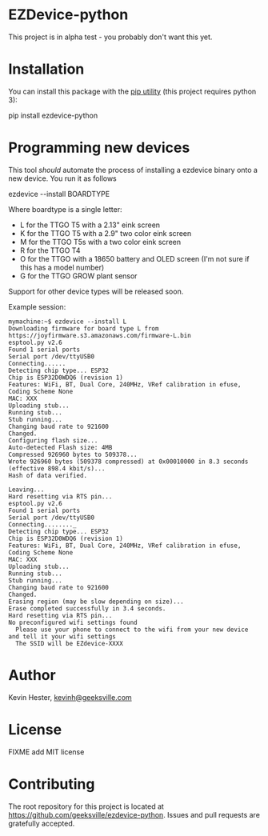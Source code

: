# EZDevice-python

This project is in alpha test - you probably don't want this yet.

# Installation

You can install this package with the [pip utility](https://pypi.org/project/ezdevice/) (this project requires python 3):

pip install ezdevice-python

# Programming new devices

This tool _should_ automate the process of installing a ezdevice binary onto a new device. You run it as follows

ezdevice --install BOARDTYPE

Where boardtype is a single letter:

- L for the TTGO T5 with a 2.13" eink screen
- K for the TTGO T5 with a 2.9" two color eink screen
- M for the TTGO T5s with a two color eink screen
- R for the TTGO T4
- O for the TTGO with a 18650 battery and OLED screen (I'm not sure if this has a model number)
- G for the TTGO GROW plant sensor

Support for other device types will be released soon.

Example session:

```
mymachine:~$ ezdevice --install L
Downloading firmware for board type L from https://joyfirmware.s3.amazonaws.com/firmware-L.bin
esptool.py v2.6
Found 1 serial ports
Serial port /dev/ttyUSB0
Connecting......
Detecting chip type... ESP32
Chip is ESP32D0WDQ6 (revision 1)
Features: WiFi, BT, Dual Core, 240MHz, VRef calibration in efuse, Coding Scheme None
MAC: XXX
Uploading stub...
Running stub...
Stub running...
Changing baud rate to 921600
Changed.
Configuring flash size...
Auto-detected Flash size: 4MB
Compressed 926960 bytes to 509378...
Wrote 926960 bytes (509378 compressed) at 0x00010000 in 8.3 seconds (effective 898.4 kbit/s)...
Hash of data verified.

Leaving...
Hard resetting via RTS pin...
esptool.py v2.6
Found 1 serial ports
Serial port /dev/ttyUSB0
Connecting........_
Detecting chip type... ESP32
Chip is ESP32D0WDQ6 (revision 1)
Features: WiFi, BT, Dual Core, 240MHz, VRef calibration in efuse, Coding Scheme None
MAC: XXX
Uploading stub...
Running stub...
Stub running...
Changing baud rate to 921600
Changed.
Erasing region (may be slow depending on size)...
Erase completed successfully in 3.4 seconds.
Hard resetting via RTS pin...
No preconfigured wifi settings found
  Please use your phone to connect to the wifi from your new device and tell it your wifi settings
  The SSID will be EZdevice-XXXX
```

# Author

Kevin Hester, kevinh@geeksville.com

# License

FIXME add MIT license

# Contributing

The root repository for this project is located at https://github.com/geeksville/ezdevice-python. Issues and pull requests are gratefully accepted.

